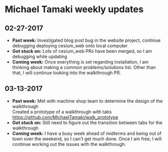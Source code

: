 # Michael Tamaki weekly updates

## 02-27-2017

- **Past week:** Investigated blog post bug in the website project, continue 
debugging deploying cesium_web onto local computer
- **Got stuck on:** Lots of cesium_web PRs have been merged, so I am debugging
while updating
- **Coming week:** Once everything is set regarding installation, I am thinking
about making a common problems/solutions list. Other than that, I will continue
looking into the walkthrough PR.

## 03-13-2017
- **Past week:** Met with machine shop team to determine the design of the walkthrough  
Created a prototype of a walkthrough with tabs https://github.com/MichaelTamaki/walk_prototype  
- **Got stuck on:** Still need to figure out the transition between tabs for the walkthrough
- **Coming week:** I have a busy week ahead of midterms and being out of town over the weekend,
so I can't get much done. Once I am free, I will continue working out the issues with the
walkthrough. 
